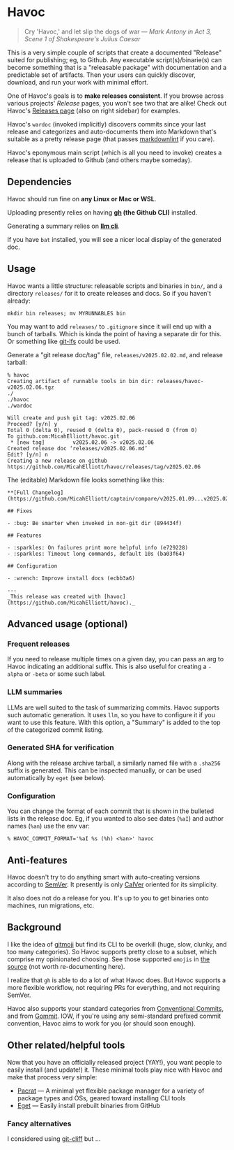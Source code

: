 # Havoc

> Cry 'Havoc,' and let slip the dogs of war
> — _Mark Antony in Act 3, Scene 1 of Shakespeare's Julius Caesar_

This is a very simple couple of scripts that create a documented "Release"
suited for publishing; eg, to Github. Any executable script(s)/binarie(s) can
become something that is a "releasable package" with documentation and a
predictable set of artifacts. Then your users can quickly discover, download,
and run your work with minimal effort.

One of Havoc's goals is to **make releases consistent**. If you browse across
various projects' _Release_ pages, you won't see two that are alike! Check out
Havoc's [Releases page](https://github.com/MicahElliott/havoc/releases) (also
on right sidebar) for examples.

Havoc's `wardoc` (invoked implicitly) discovers commits since your last
release and categorizes and auto-documents them into Markdown that's suitable
as a pretty release page (that passes
[markdownlint](https://github.com/markdownlint/markdownlint) if you care).

Havoc's eponymous main script (which is all you need to invoke) creates a
release that is uploaded to Github (and others maybe someday).

## Dependencies

Havoc should run fine on **any Linux or Mac or WSL**.

Uploading presently relies on having **[gh](https://cli.github.com/) (the Github
CLI)** installed.

Generating a summary relies on **[llm cli](https://github.com/simonw/llm)**.

If you have `bat` installed, you will see a nicer local display of the
generated doc.

## Usage

Havoc wants a little structure: releasable scripts and binaries in `bin/`, and
a directory `releases/` for it to create releases and docs. So if you haven't
already:

```
mkdir bin releases; mv MYRUNNABLES bin
```

You may want to add `releases/` to `.gitignore` since it will end up with a
bunch of tarballs. Which is kinda the point of having a separate dir for this.
Or something like [git-lfs](https://github.com/git-lfs/git-lfs) could be used.

Generate a "git release doc/tag" file, `releases/v2025.02.02.md`, and release
tarball:

```
% havoc
Creating artifact of runnable tools in bin dir: releases/havoc-v2025.02.06.tgz
./
./havoc
./wardoc

Will create and push git tag: v2025.02.06
Proceed? [y/n] y
Total 0 (delta 0), reused 0 (delta 0), pack-reused 0 (from 0)
To github.com:MicahElliott/havoc.git
 * [new tag]         v2025.02.06 -> v2025.02.06
Created release doc ‘releases/v2025.02.06.md’
Edit? [y/n] n
Creating a new release on github
https://github.com/MicahElliott/havoc/releases/tag/v2025.02.06
```

The (editable) Markdown file looks something like this:

```
**[Full Changelog](https://github.com/MicahElliott/captain/compare/v2025.01.09...v2025.02.02)**

## Fixes

- :bug: Be smarter when invoked in non-git dir (894434f)

## Features

- :sparkles: On failures print more helpful info (e729228)
- :sparkles: Timeout long commands, default 10s (ba03f64)

## Configuration

- :wrench: Improve install docs (ecbb3a6)

---
_This release was created with [havoc](https://github.com/MicahElliott/havoc)._
```

## Advanced usage (optional)

### Frequent releases

If you need to release multiple times on a given day, you can pass an arg to
Havoc indicating an additional suffix. This is also useful for creating a
`-alpha` or `-beta` or some such label.

### LLM summaries

LLMs are well suited to the task of summarizing commits. Havoc supports such
automatic generation. It uses `llm`, so you have to configure it if you want
to use this feature. With this option, a "Summary" is added to the top of the
categorized commit listing.

### Generated SHA for verification

Along with the release archive tarball, a similarly named file with a
`.sha256` suffix is generated. This can be inspected manually, or can be used
automatically by `eget` (see below).

### Configuration

You can change the format of each commit that is shown in the bulleted lists
in the release doc. Eg, if you wanted to also see dates (`%aI`) and author
names (`%an`) use the env var:

```
% HAVOC_COMMIT_FORMAT='%aI %s (%h) <%an>' havoc
```

## Anti-features

Havoc doesn't try to do anything smart with auto-creating versions according
to [SemVer](https://semver.org/). It presently is only
[CalVer](https://calver.org/) oriented for its simplicity.

It also does not do a release for you. It's up to you to get binaries onto
machines, run migrations, etc.

## Background

I like the idea of [gitmoji](https://github.com/carloscuesta/gitmoji-cli) but
find its CLI to be overkill (huge, slow, clunky, and too many categories). So Havoc
supports pretty close to a subset, which comprise my opinionated choosing. See
those supported `emojis` in [the source](./bin/wardoc) (not worth re-documenting
here).

I realize that `gh` is able to do a lot of what Havoc does. But Havoc supports
a more flexible workflow, not requiring PRs for everything, and not requiring
SemVer.

Havoc also supports your standard categories from [Conventional
Commits](https://www.conventionalcommits.org/en/v1.0.0/#specification), and
from [Gommit](https://github.com/antham/gommit). IOW, if you're using any
semi-standard prefixed commit convention, Havoc aims to work for you (or
should soon enough).

## Other related/helpful tools

Now that you have an officially released project (YAY!), you want people to
easily install (and update!) it. These minimal tools play nice with Havoc and
make that process very simple:

- [Pacrat](https://github.com/MicahElliott/pacrat) — A minimal yet flexible
  package manager for a variety of package types and OSs, geared toward
  installing CLI tools
- [Eget](https://github.com/zyedidia/eget) — Easily install prebuilt binaries from GitHub

### Fancy alternatives

I considered using [git-cliff](https://github.com/orhun/git-cliff) but ...
